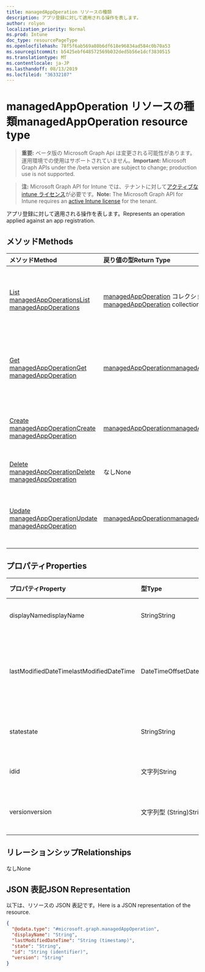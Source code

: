 ```yaml
---
title: managedAppOperation リソースの種類
description: アプリ登録に対して適用される操作を表します。
author: rolyon
localization_priority: Normal
ms.prod: Intune
doc_type: resourcePageType
ms.openlocfilehash: 78f5f6ab569a80b6df618e96834ad584c0b70a53
ms.sourcegitcommit: b5425ebf648572569b032ded5b56e1dcf3830515
ms.translationtype: MT
ms.contentlocale: ja-JP
ms.lasthandoff: 08/13/2019
ms.locfileid: "36332107"
---
```

# <a name="managedappoperation-resource-type"></a><span data-ttu-id="cd8eb-103">managedAppOperation リソースの種類</span><span class="sxs-lookup"><span data-stu-id="cd8eb-103">managedAppOperation resource type</span></span>

> <span data-ttu-id="cd8eb-104">**重要:** ベータ版の Microsoft Graph Api は変更される可能性があります。運用環境での使用はサポートされていません。</span><span class="sxs-lookup"><span data-stu-id="cd8eb-104">**Important:** Microsoft Graph APIs under the /beta version are subject to change; production use is not supported.</span></span>

> <span data-ttu-id="cd8eb-105">**注:** Microsoft Graph API for Intune では、テナントに対して[アクティブな intune ライセンス](https://go.microsoft.com/fwlink/?linkid=839381)が必要です。</span><span class="sxs-lookup"><span data-stu-id="cd8eb-105">**Note:** The Microsoft Graph API for Intune requires an [active Intune license](https://go.microsoft.com/fwlink/?linkid=839381) for the tenant.</span></span>

<span data-ttu-id="cd8eb-106">アプリ登録に対して適用される操作を表します。</span><span class="sxs-lookup"><span data-stu-id="cd8eb-106">Represents an operation applied against an app registration.</span></span>

## <a name="methods"></a><span data-ttu-id="cd8eb-107">メソッド</span><span class="sxs-lookup"><span data-stu-id="cd8eb-107">Methods</span></span>
|<span data-ttu-id="cd8eb-108">メソッド</span><span class="sxs-lookup"><span data-stu-id="cd8eb-108">Method</span></span>|<span data-ttu-id="cd8eb-109">戻り値の型</span><span class="sxs-lookup"><span data-stu-id="cd8eb-109">Return Type</span></span>|<span data-ttu-id="cd8eb-110">説明</span><span class="sxs-lookup"><span data-stu-id="cd8eb-110">Description</span></span>|
|:---|:---|:---|
|[<span data-ttu-id="cd8eb-111">List managedAppOperations</span><span class="sxs-lookup"><span data-stu-id="cd8eb-111">List managedAppOperations</span></span>](../api/intune-mam-managedappoperation-list.md)|<span data-ttu-id="cd8eb-112">[managedAppOperation](../resources/intune-mam-managedappoperation.md) コレクション</span><span class="sxs-lookup"><span data-stu-id="cd8eb-112">[managedAppOperation](../resources/intune-mam-managedappoperation.md) collection</span></span>|<span data-ttu-id="cd8eb-113">[managedAppOperation](../resources/intune-mam-managedappoperation.md) オブジェクトのプロパティとリレーションシップをリストします。</span><span class="sxs-lookup"><span data-stu-id="cd8eb-113">List properties and relationships of the [managedAppOperation](../resources/intune-mam-managedappoperation.md) objects.</span></span>|
|[<span data-ttu-id="cd8eb-114">Get managedAppOperation</span><span class="sxs-lookup"><span data-stu-id="cd8eb-114">Get managedAppOperation</span></span>](../api/intune-mam-managedappoperation-get.md)|[<span data-ttu-id="cd8eb-115">managedAppOperation</span><span class="sxs-lookup"><span data-stu-id="cd8eb-115">managedAppOperation</span></span>](../resources/intune-mam-managedappoperation.md)|<span data-ttu-id="cd8eb-116">[managedAppOperation](../resources/intune-mam-managedappoperation.md) オブジェクトのプロパティとリレーションシップを読み取ります。</span><span class="sxs-lookup"><span data-stu-id="cd8eb-116">Read properties and relationships of the [managedAppOperation](../resources/intune-mam-managedappoperation.md) object.</span></span>|
|[<span data-ttu-id="cd8eb-117">Create managedAppOperation</span><span class="sxs-lookup"><span data-stu-id="cd8eb-117">Create managedAppOperation</span></span>](../api/intune-mam-managedappoperation-create.md)|[<span data-ttu-id="cd8eb-118">managedAppOperation</span><span class="sxs-lookup"><span data-stu-id="cd8eb-118">managedAppOperation</span></span>](../resources/intune-mam-managedappoperation.md)|<span data-ttu-id="cd8eb-119">新しい [managedAppOperation](../resources/intune-mam-managedappoperation.md) オブジェクトを作成します。</span><span class="sxs-lookup"><span data-stu-id="cd8eb-119">Create a new [managedAppOperation](../resources/intune-mam-managedappoperation.md) object.</span></span>|
|[<span data-ttu-id="cd8eb-120">Delete managedAppOperation</span><span class="sxs-lookup"><span data-stu-id="cd8eb-120">Delete managedAppOperation</span></span>](../api/intune-mam-managedappoperation-delete.md)|<span data-ttu-id="cd8eb-121">なし</span><span class="sxs-lookup"><span data-stu-id="cd8eb-121">None</span></span>|<span data-ttu-id="cd8eb-122">[managedAppOperation](../resources/intune-mam-managedappoperation.md) を削除します。</span><span class="sxs-lookup"><span data-stu-id="cd8eb-122">Deletes a [managedAppOperation](../resources/intune-mam-managedappoperation.md).</span></span>|
|[<span data-ttu-id="cd8eb-123">Update managedAppOperation</span><span class="sxs-lookup"><span data-stu-id="cd8eb-123">Update managedAppOperation</span></span>](../api/intune-mam-managedappoperation-update.md)|[<span data-ttu-id="cd8eb-124">managedAppOperation</span><span class="sxs-lookup"><span data-stu-id="cd8eb-124">managedAppOperation</span></span>](../resources/intune-mam-managedappoperation.md)|<span data-ttu-id="cd8eb-125">[managedAppOperation](../resources/intune-mam-managedappoperation.md) オブジェクトのプロパティを更新します。</span><span class="sxs-lookup"><span data-stu-id="cd8eb-125">Update the properties of a [managedAppOperation](../resources/intune-mam-managedappoperation.md) object.</span></span>|

## <a name="properties"></a><span data-ttu-id="cd8eb-126">プロパティ</span><span class="sxs-lookup"><span data-stu-id="cd8eb-126">Properties</span></span>
|<span data-ttu-id="cd8eb-127">プロパティ</span><span class="sxs-lookup"><span data-stu-id="cd8eb-127">Property</span></span>|<span data-ttu-id="cd8eb-128">型</span><span class="sxs-lookup"><span data-stu-id="cd8eb-128">Type</span></span>|<span data-ttu-id="cd8eb-129">説明</span><span class="sxs-lookup"><span data-stu-id="cd8eb-129">Description</span></span>|
|:---|:---|:---|
|<span data-ttu-id="cd8eb-130">displayName</span><span class="sxs-lookup"><span data-stu-id="cd8eb-130">displayName</span></span>|<span data-ttu-id="cd8eb-131">String</span><span class="sxs-lookup"><span data-stu-id="cd8eb-131">String</span></span>|<span data-ttu-id="cd8eb-132">操作名。</span><span class="sxs-lookup"><span data-stu-id="cd8eb-132">The operation name.</span></span>|
|<span data-ttu-id="cd8eb-133">lastModifiedDateTime</span><span class="sxs-lookup"><span data-stu-id="cd8eb-133">lastModifiedDateTime</span></span>|<span data-ttu-id="cd8eb-134">DateTimeOffset</span><span class="sxs-lookup"><span data-stu-id="cd8eb-134">DateTimeOffset</span></span>|<span data-ttu-id="cd8eb-135">アプリ操作が変更された最終時刻。</span><span class="sxs-lookup"><span data-stu-id="cd8eb-135">The last time the app operation was modified.</span></span>|
|<span data-ttu-id="cd8eb-136">state</span><span class="sxs-lookup"><span data-stu-id="cd8eb-136">state</span></span>|<span data-ttu-id="cd8eb-137">String</span><span class="sxs-lookup"><span data-stu-id="cd8eb-137">String</span></span>|<span data-ttu-id="cd8eb-138">操作の現在の状態。</span><span class="sxs-lookup"><span data-stu-id="cd8eb-138">The current state of the operation</span></span>|
|<span data-ttu-id="cd8eb-139">id</span><span class="sxs-lookup"><span data-stu-id="cd8eb-139">id</span></span>|<span data-ttu-id="cd8eb-140">文字列</span><span class="sxs-lookup"><span data-stu-id="cd8eb-140">String</span></span>|<span data-ttu-id="cd8eb-141">エンティティのキー。</span><span class="sxs-lookup"><span data-stu-id="cd8eb-141">Key of the entity.</span></span>|
|<span data-ttu-id="cd8eb-142">version</span><span class="sxs-lookup"><span data-stu-id="cd8eb-142">version</span></span>|<span data-ttu-id="cd8eb-143">文字列型 (String)</span><span class="sxs-lookup"><span data-stu-id="cd8eb-143">String</span></span>|<span data-ttu-id="cd8eb-144">エンティティのバージョン。</span><span class="sxs-lookup"><span data-stu-id="cd8eb-144">Version of the entity.</span></span>|

## <a name="relationships"></a><span data-ttu-id="cd8eb-145">リレーションシップ</span><span class="sxs-lookup"><span data-stu-id="cd8eb-145">Relationships</span></span>
<span data-ttu-id="cd8eb-146">なし</span><span class="sxs-lookup"><span data-stu-id="cd8eb-146">None</span></span>

## <a name="json-representation"></a><span data-ttu-id="cd8eb-147">JSON 表記</span><span class="sxs-lookup"><span data-stu-id="cd8eb-147">JSON Representation</span></span>
<span data-ttu-id="cd8eb-148">以下は、リソースの JSON 表記です。</span><span class="sxs-lookup"><span data-stu-id="cd8eb-148">Here is a JSON representation of the resource.</span></span>
<!-- {
  "blockType": "resource",
  "keyProperty": "id",
  "@odata.type": "microsoft.graph.managedAppOperation"
}
-->
``` json
{
  "@odata.type": "#microsoft.graph.managedAppOperation",
  "displayName": "String",
  "lastModifiedDateTime": "String (timestamp)",
  "state": "String",
  "id": "String (identifier)",
  "version": "String"
}
```



